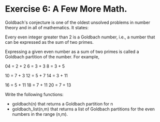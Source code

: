 # Exercise 6: A Few More Math.

Goldbach's conjecture is one of the oldest unsolved problems in number theory and in all of mathematics. It states:

Every even integer greater than 2 is a Goldbach number, i.e., a number that can be expressed as the sum of two primes.

Expressing a given even number as a sum of two primes is called a Goldbach partition of the number. For example,

04 = 2 +  2           6 = 3 +  3           8 = 3 +  5

10 = 7 +  3          12 = 5 +  7          14 = 3 + 11

16 = 5 + 11          18 = 7 + 11          20 = 7 + 13

Write the following functions:

- goldbach(n) that returns a Goldbach partition for n
- goldbach_list(n,m) that returns a list of Goldbach partitions for the even numbers in the range (n,m).